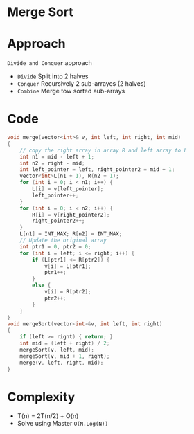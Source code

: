# Merge Sort

# Approach 
`Divide and Conquer` approach 
- `Divide` Split into 2 halves
- `Conquer` Recursively 2 sub-arrayes (2 halves) 
- `Combine` Merge tow sorted aub-arrays

# Code
```cpp
void merge(vector<int>& v, int left, int right, int mid)
{
    // copy the right array in array R and left array to L
    int n1 = mid - left + 1;
    int n2 = right - mid;
    int left_pointer = left, right_pointer2 = mid + 1;
    vector<int>L(n1 + 1), R(n2 + 1);
    for (int i = 0; i < n1; i++) {
        L[i] = v[left_pointer];
        left_pointer++;
    }
    for (int i = 0; i < n2; i++) {
        R[i] = v[right_pointer2];
        right_pointer2++;
    }
    L[n1] = INT_MAX; R[n2] = INT_MAX;
    // Update the original array
    int ptr1 = 0, ptr2 = 0;
    for (int i = left; i <= right; i++) {
        if (L[ptr1] <= R[ptr2]) {
            v[i] = L[ptr1];
            ptr1++;
        }
        else {
            v[i] = R[ptr2];
            ptr2++;
        }
    }
}
void mergeSort(vector<int>&v, int left, int right)
{
    if (left >= right) { return; }
    int mid = (left + right) / 2;
    mergeSort(v, left, mid);
    mergeSort(v, mid + 1, right);
    merge(v, left, right, mid);
}
```
# Complexity 

- T(n) = 2T(n/2) + O(n)
- Solve using Master `O(N.Log(N))`
